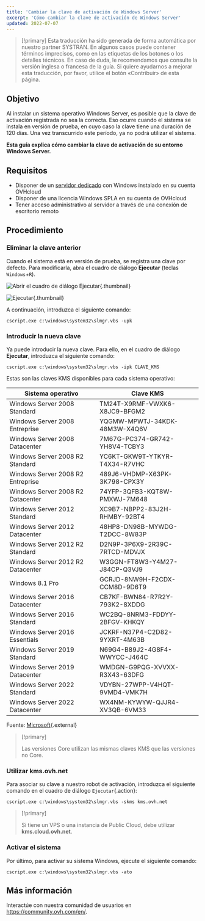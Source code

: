 ```yaml
---
title: 'Cambiar la clave de activación de Windows Server'
excerpt: 'Cómo cambiar la clave de activación de Windows Server'
updated: 2022-07-07
---
```


> [!primary]
> Esta traducción ha sido generada de forma automática por nuestro partner SYSTRAN. En algunos casos puede contener términos imprecisos, como en las etiquetas de los botones o los detalles técnicos. En caso de duda, le recomendamos que consulte la versión inglesa o francesa de la guía. Si quiere ayudarnos a mejorar esta traducción, por favor, utilice el botón «Contribuir» de esta página.
> 

## Objetivo

Al instalar un sistema operativo Windows Server, es posible que la clave de activación registrada no sea la correcta. Eso ocurre cuando el sistema se instala en versión de prueba, en cuyo caso la clave tiene una duración de 120 días. Una vez transcurrido este período, ya no podrá utilizar el sistema.

**Esta guía explica cómo cambiar la clave de activación de su entorno Windows Server.**

## Requisitos

- Disponer de un [servidor dedicado](https://www.ovhcloud.com/es-es/bare-metal/os/server-windows/) con Windows instalado en su cuenta OVHcloud
- Disponer de una licencia Windows SPLA en su cuenta de OVHcloud
- Tener acceso administrativo al servidor a través de una conexión de escritorio remoto

## Procedimiento

### Eliminar la clave anterior

Cuando el sistema está en versión de prueba, se registra una clave por defecto. Para modificarla, abra el cuadro de diálogo **Ejecutar** (teclas `Windows`+`R`).

![Abrir el cuadro de diálogo Ejecutar](executer.png){.thumbnail}

![Ejecutar](executer2.png){.thumbnail}

A continuación, introduzca el siguiente comando:

```
cscript.exe c:\windows\system32\slmgr.vbs -upk
```

### Introducir la nueva clave

Ya puede introducir la nueva clave. Para ello, en el cuadro de diálogo **Ejecutar**, introduzca el siguiente comando:

```
cscript.exe c:\windows\system32\slmgr.vbs -ipk CLAVE_KMS
```

Estas son las claves KMS disponibles para cada sistema operativo:

|Sistema operativo|Clave KMS|
|---|---|
|Windows Server 2008 Standard|TM24T-X9RMF-VWXK6-X8JC9-BFGM2|
|Windows Server 2008 Entreprise|YQGMW-MPWTJ-34KDK-48M3W-X4Q6V|
|Windows Server 2008 Datacenter|7M67G-PC374-GR742-YH8V4-TCBY3|
|Windows Server 2008 R2 Standard|YC6KT-GKW9T-YTKYR-T4X34-R7VHC|
|Windows Server 2008 R2 Entreprise|489J6-VHDMP-X63PK-3K798-CPX3Y|
|Windows Server 2008 R2 Datacenter|74YFP-3QFB3-KQT8W-PMXWJ-7M648|
|Windows Server 2012 Standard|XC9B7-NBPP2-83J2H-RHMBY-92BT4|
|Windows Server 2012 Datacenter|48HP8-DN98B-MYWDG-T2DCC-8W83P|
|Windows Server 2012 R2 Standard|D2N9P-3P6X9-2R39C-7RTCD-MDVJX|
|Windows Server 2012 R2 Datacenter|W3GGN-FT8W3-Y4M27-J84CP-Q3VJ9|
|Windows 8.1 Pro|GCRJD-8NW9H-F2CDX-CCM8D-9D6T9|
|Windows Server 2016 Datacenter|CB7KF-BWN84-R7R2Y-793K2-8XDDG|
|Windows Server 2016 Standard|WC2BQ-8NRM3-FDDYY-2BFGV-KHKQY|
|Windows Server 2016 Essentials|JCKRF-N37P4-C2D82-9YXRT-4M63B|
|Windows Server 2019 Standard|N69G4-B89J2-4G8F4-WWYCC-J464C|
|Windows Server 2019 Datacenter|WMDGN-G9PQG-XVVXX-R3X43-63DFG|
|Windows Server 2022 Standard|VDYBN-27WPP-V4HQT-9VMD4-VMK7H|
|Windows Server 2022 Datacenter|WX4NM-KYWYW-QJJR4-XV3QB-6VM33|

Fuente: [Microsoft](https://docs.microsoft.com/en-gb/windows-server/get-started/kmsclientkeys){.external}

> [!primary]
>
> Las versiones Core utilizan las mismas claves KMS que las versiones no Core.
> 

### Utilizar kms.ovh.net

Para asociar su clave a nuestro robot de activación, introduzca el siguiente comando en el cuadro de diálogo `Ejecutar`{.action}:

```
cscript.exe c:\windows\system32\slmgr.vbs -skms kms.ovh.net
```

> [!primary]
>
> Si tiene un VPS o una instancia de Public Cloud, debe utilizar **kms.cloud.ovh.net**.
> 

### Activar el sistema
Por último, para activar su sistema Windows, ejecute el siguiente comando:

```
cscript.exe c:\windows\system32\slmgr.vbs -ato
```

## Más información

Interactúe con nuestra comunidad de usuarios en <https://community.ovh.com/en/>.